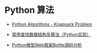 # Python 算法

* [Python Algorithms - Knapsack Problem](http://zijie0.github.io/2014/07/24/Python-Algorithms---Knapsack-Problem/)

* [常用查找数据结构及算法（Python实现）](http://python.jobbole.com/87440/?repeat=w3tc)

* [Python微型Web框架Bottle源码分析](https://mp.weixin.qq.com/s/mN2S1y_ukvWPbHFfBj9kHg)
